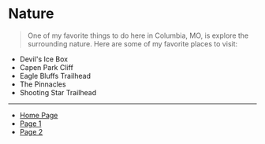 # Nature

> One of my favorite things to do here in Columbia, MO, is explore the surrounding nature. Here are some of my favorite places to visit:

- Devil's Ice Box
- Capen Park Cliff
- Eagle Bluffs Trailhead
- The Pinnacles
- Shooting Star Trailhead

---

- [Home Page](README.md)
- [Page 1](Page1.md)
- [Page 2](Page2.md)


